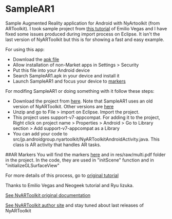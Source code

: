 # SampleAR1
Sample Augmented Reality application for Android with NyArtoolkit (from ARToolkit).
I took sample project from [this tutorial](http://emiliusvgs.com/2014/07/19/tutorial-nyartoolkit-realidad-aumentada-android/) of Emilio Vegas and I have fixed some issues produced during import process on Eclipse. It isn't the last version of NyARToolkit but this is for showing a fast and easy example.

For using this app:
* Download the [apk file](https://github.com/Jamargle/SampleAR1/blob/master/NyARToolkit_Android_v3.0.0-1os2.1/bin/SampleAR1.apk)
* Allow installation of non-Market apps in Settings > Security
* Put this file into your Android device
* Search SampleAR1.apk in your device and install it
* Launch SampleAR1 and focus your device to [markers](https://github.com/Jamargle/SampleAR1/blob/master/NyARToolkit_Android_v3.0.0-1os2.1/res/raw/multi.pdf)


For modifing SampleAR1 or doing something with it follow these steps:
* Download the project from [here](https://github.com/Jamargle/SampleAR1/archive/master.zip). Note that SampleAR1 uses an old version of NyARToolkit. Other versions are [here](http://nyatla.jp/nyartoolkit/wp/?page_id=729)
* Unzip and go to File > import on Eclipse. Import the project.
* This project uses support-v7-appcompat. For adding it to the project, Right click on project name > Properties > Android > Go to Library section > Add support-v7-appcompat as a Library
* You can add your code to src/jp.androidgroup.nyartoolkit/NyARToolkitAndroidActivity.java. This class is AR activity that handles AR tasks.

##AR Markers
You will find the markers [here](https://github.com/Jamargle/SampleAR1/blob/master/NyARToolkit_Android_v3.0.0-1os2.1/res/raw/multi.pdf) and in res/raw/multi.pdf folder in the project.
In the code, they are used in "initScene" function and in "initializeGLSurfaceView"

For more details of this process, go to [original tutorial](http://emiliusvgs.com/2014/07/19/tutorial-nyartoolkit-realidad-aumentada-android/)

Thanks to Emilio Vegas and Neogeek tutorial and Ryu Iizuka.

[See NyARToolkit original documentation](https://github.com/nyatla/NyARToolkit/blob/master/README.EN.md)

[See NyARToolkit author site](http://nyatla.jp/nyartoolkit/wp/?page_id=729) and stay tuned about last releases of NyARToolkit
